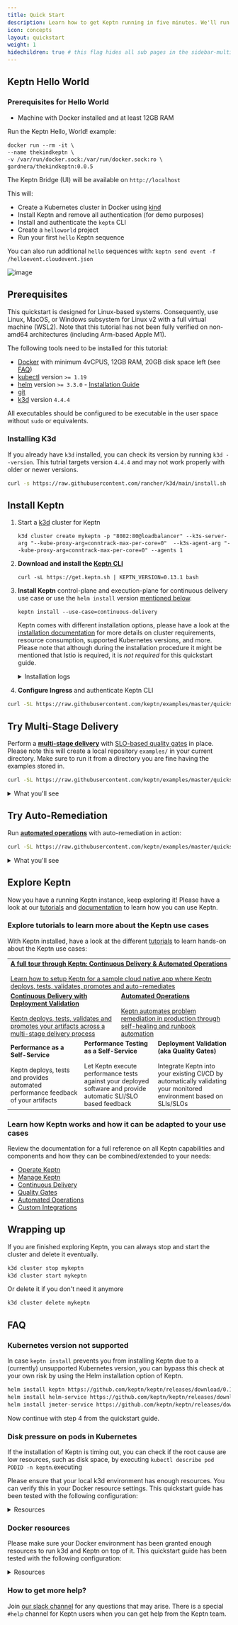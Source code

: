 ```yaml
---
title: Quick Start
description: Learn how to get Keptn running in five minutes. We'll run Keptn on a local k3d cluster.
icon: concepts
layout: quickstart
weight: 1
hidechildren: true # this flag hides all sub pages in the sidebar-multicard.html
---
```


## Keptn Hello World

### Prerequisites for Hello World

- Machine with Docker installed and at least 12GB RAM

Run the Keptn Hello, World! example:

```
docker run --rm -it \
--name thekindkeptn \
-v /var/run/docker.sock:/var/run/docker.sock:ro \
gardnera/thekindkeptn:0.0.5
```

The Keptn Bridge (UI) will be available on `http://localhost`

This will:

- Create a Kubernetes cluster in Docker using [kind](https://kind.sigs.k8s.io/)
- Install Keptn and remove all authentication (for demo purposes)
- Install and authenticate the `keptn` CLI
- Create a `helloworld` project
- Run your first `hello` Keptn sequence

You can also run additional `hello` sequences with: `keptn send event -f /helloevent.cloudevent.json`

![image](https://user-images.githubusercontent.com/26523841/156100438-7dda1f2b-7666-4467-9d82-cd209eedb382.png)

## Prerequisites

This quickstart is designed for Linux-based systems.
Consequently, use Linux, MacOS, or Windows subsystem for Linux v2 with a full virtual machine (WSL2).
Note that this tutorial has not been fully verified on  non-amd64 architectures (including Arm-based Apple M1).

The following tools need to be installed for this tutorial:

- [Docker](https://docker.com/) with minimum  4vCPUS, 12GB RAM, 20GB disk space left (see [FAQ](#faq))
- [kubectl](https://kubernetes.io/docs/tasks/tools/#kubectl) version `>= 1.19`
- [helm](https://helm.sh/) version `>= 3.3.0` - [Installation Guide](https://helm.sh/docs/intro/install/)
- [git](https://git-scm.com/downloads)
- [k3d](https://k3d.io) version `4.4.4`

All executables should be configured to be executable in the user space without `sudo` or equivalents.

### Installing K3d

 If you already have `k3d` installed, you can check its version by running `k3d --version`.
 This tutrial targets version `4.4.4` and may not work properly with older or newer versions.

```bash
curl -s https://raw.githubusercontent.com/rancher/k3d/main/install.sh | TAG=v4.4.4 bash
```

## Install Keptn

1. Start a [k3d](https://k3d.io) cluster for Keptn

    ```
    k3d cluster create mykeptn -p "8082:80@loadbalancer" --k3s-server-arg "--kube-proxy-arg=conntrack-max-per-core=0"  --k3s-agent-arg "--kube-proxy-arg=conntrack-max-per-core=0" --agents 1
    ```

2. **Download and install the [Keptn CLI](../0.13.x/reference/cli)**

    ```
    curl -sL https://get.keptn.sh | KEPTN_VERSION=0.13.1 bash
    ```

3. **Install Keptn** control-plane and execution-plane for continuous delivery use case or use the `helm install` version [mentioned below](#kubernetes-version-not-supported).

    ```
    keptn install --use-case=continuous-delivery
    ```

    Keptn comes with different installation options, please have a look at the [installation documentation](../0.13.x/operate) for more details on cluster requirements, resource consumption, supported Kubernetes versions, and more.
    Please note that although during the installation procedure it might be mentioned that Istio is required, it is *not required* for this quickstart guide.

    <details><summary>Installation logs</summary>
    <p>The installation logs will print the following output:
    <pre>
    Installing Keptn ...
    Helm Chart used for Keptn installation: https://charts.keptn.sh/packages/keptn-0.13.0.tgz
    Start upgrading Helm Chart keptn in namespace keptn
    Finished upgrading Helm Chart keptn in namespace keptn
    Keptn control plane has been successfully set up on your cluster.
    Installing execution plane services for continuous-delivery use case.
    Start upgrading Helm Chart helm-service in namespace keptn
    Finished upgrading Helm Chart helm-service in namespace keptn
    Start upgrading Helm Chart jmeter-service in namespace keptn
    Finished upgrading Helm Chart jmeter-service in namespace keptn
    &nbsp;---------------------------------------------------
    &nbsp;* To quickly access Keptn, you can use a port-forward and then authenticate your Keptn CLI:
    &nbsp;- kubectl -n keptn port-forward service/api-gateway-nginx 8080:80
    &nbsp;- keptn auth --endpoint=http://localhost:8080/api --api-token=$(kubectl get secret keptn-api-token -n keptn -ojsonpath={.data.keptn-api-token} | base64 --decode)
    &nbsp;* Alternatively, follow the instructions provided at: https://keptn.sh/docs/0.13.x/operate/install/#authenticate-keptn-cli
    &nbsp;* To expose Keptn on a public endpoint, please continue with the installation guidelines provided at:
    &nbsp;- https://keptn.sh/docs/0.13.x/operate/install#install-keptn
    </pre>
    **There is no need to follow the instructions from the installation log - the quickstart guide will cover this!**
    </p>
    </details>

4. **Configure Ingress** and authenticate Keptn CLI

```bash
curl -SL https://raw.githubusercontent.com/keptn/examples/master/quickstart/expose-keptn.sh | bash
```

## Try Multi-Stage Delivery

Perform a [**multi-stage delivery**](../concepts/delivery/) with [SLO-based quality gates](../concepts/quality_gates/) in place.
Please note this will create a local repository `examples/` in your current directory.
Make sure to run it from a directory you are fine having the examples stored in.

```bash
curl -SL https://raw.githubusercontent.com/keptn/examples/master/quickstart/multistage-delivery.sh | bash
```

<details><summary>What you'll see</summary>
<p>In Keptn you'll see one successful quality gate evaluation and one failed evaluation, that means a slow build will never reach production!
![](./assets/multi-stage-sequence.png)
</p>
</details>

## Try Auto-Remediation

Run [**automated operations**](../concepts/automated_operations/) with auto-remediation in action:

```bash
curl -SL https://raw.githubusercontent.com/keptn/examples/master/quickstart/automated-operations.sh | bash
```

<details><summary>What you'll see</summary>
<p>In Keptn you'll see an executed remediation sequence in response to a problem event that has been sent to Keptn!
![](./assets/remediation-sequence.png)
</p>
</details>

## Explore Keptn

Now you have a running Keptn instance, keep exploring it!
Please have a look at our [tutorials](https://tutorials.keptn.sh) and [documentation](../) to learn how you can use Keptn.

### Explore tutorials to learn more about the Keptn use cases

With Keptn installed, have a look at the different [tutorials](https://tutorials.keptn.sh/) to learn hands-on about the Keptn use cases:

<table class="highlight-table">
  <tr>
    <td colspan="6">
      <a href="https://tutorials.keptn.sh/?cat=full-tour">
        <strong>A full tour through Keptn: Continuous Delivery & Automated Operations</strong><br><br>
        Learn how to setup Keptn for a sample cloud native app where Keptn deploys, tests, validates, promotes and auto-remediates
      </a>
    </td>
  </tr>
  <tr>
    <td colspan="3" width="50%">
      <a href="https://tutorials.keptn.sh/?cat=quality-gates">
        <strong>Continuous Delivery with Deployment Validation</strong><br><br>
        Keptn deploys, tests, validates and promotes your artifacts across a multi-stage delivery process
      </a>
    </td>
    <td colspan="3">
      <a href="https://tutorials.keptn.sh/?cat=automated-operations">
        <strong>Automated Operations</strong><br><br>
        Keptn automates problem remediation in production through self-healing and runbook automation
      </a>
    </td>
  </tr>
  <tr>
    <td colspan="2" width="33%">
        <strong>Performance as a Self-Service</strong><br><br>
        Keptn deploys, tests and provides automated performance feedback of your artifacts
    </td>
    <td colspan="2" width="33%">
        <strong>Performance Testing as a Self-Service</strong><br><br>
        Let Keptn execute performance tests against your deployed software and provide automatic SLI/SLO based feedback
    </td>
    <td colspan="2">
        <strong>Deployment Validation (aka Quality Gates)</strong><br><br>
        Integrate Keptn into your existing CI/CD by automatically validating your monitored environment based on SLIs/SLOs
    </td>
  </tr>
</table>

### Learn how Keptn works and how it can be adapted to your use cases

Review the documentation for a full reference on all Keptn capabilities and components and how they can be combined/extended to your needs:

- [Operate Keptn](../0.13.x/operate)
- [Manage Keptn](../0.13.x/manage)
- [Continuous Delivery](../0.13.x/continuous_delivery)
- [Quality Gates](../0.13.x/quality_gates)
- [Automated Operations](../0.13.x/automated_operations)
- [Custom Integrations](../0.13.x/integrations)

## Wrapping up

If you are finished exploring Keptn, you can always stop and start the cluster and delete it eventually.

```bash
k3d cluster stop mykeptn
k3d cluster start mykeptn
```

Or delete it if you don't need it anymore

```bash
k3d cluster delete mykeptn
```

## FAQ

### Kubernetes version not supported
In case `keptn install` prevents you from installing Keptn due to a (currently) unsupported Kubernetes version, you can bypass this check at your own risk by using the Helm installation option of Keptn.

```bash
helm install keptn https://github.com/keptn/keptn/releases/download/0.13.0/keptn-0.13.0.tgz -n keptn --create-namespace --set=continuous-delivery.enabled=true --wait
helm install helm-service https://github.com/keptn/keptn/releases/download/0.13.0/helm-service-0.13.0.tgz -n keptn --create-namespace --wait
helm install jmeter-service https://github.com/keptn/keptn/releases/download/0.13.0/jmeter-service-0.13.0.tgz -n keptn --create-namespace --wait
```

Now continue with step 4 from the quickstart guide.

### Disk pressure on pods in Kubernetes

If the installation of Keptn is timing out, you can check if the root cause are low resources, such as disk space, by executing `kubectl describe pod PODID -n keptn`.executing

Please ensure that your local k3d environment has enough resources. You can verify this in your Docker resource settings. This quickstart guide has been tested with the following configuration:
<details><summary>Resources</summary>
![docker resources](./assets/docker-resources.png)
</details>

### Docker resources
Please make sure your Docker environment has been granted enough resources to run k3d and Keptn on top of it.
This quickstart guide has been tested with the following configuration:
<details><summary>Resources</summary>
![docker resources](./assets/docker-resources.png)
</details>

### How to get more help?

Join [our slack channel](https://slack.keptn.sh) for any questions that may arise.
There is a special `#help` channel for Keptn users when you can get help from the Keptn team.
